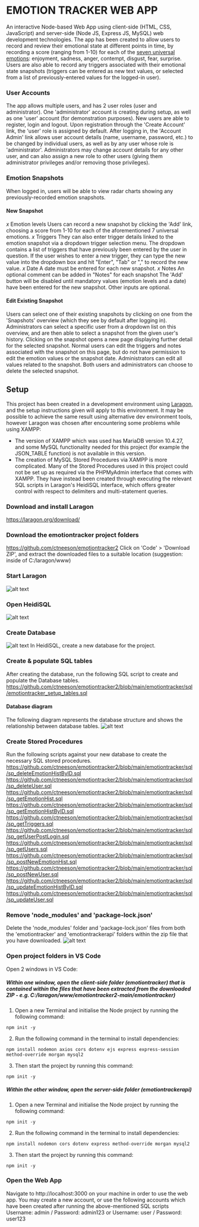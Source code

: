 # EMOTION TRACKER WEB APP
An interactive Node-based Web App using client-side (HTML, CSS, JavaScript) and server-side (Node JS, Express JS, MySQL) web development technologies.
The app has been created to allow users to record and review their emotional state at different points in time, by recording a score (ranging from 1-10) for each of the [seven universal emotions](https://www.paulekman.com/universal-emotions/): enjoyment, sadness, anger, contempt, disgust, fear, surprise.
Users are also able to record any triggers associated with their emotional state snapshots (triggers can be entered as new text values, or selected from a list of previously-entered values for the logged-in user).


### User Accounts
The app allows multiple users, and has 2 user roles (user and administrator). One 'administrator' account is creating during setup, as well as one 'user' account (for demonstration purposes).
New users are able to register, login and logout. Upon registration through the 'Create Account' link, the 'user' role is assigned by default. After logging in, the 'Account Admin' link allows user account details (name, username, password, etc.) to be changed by individual users, as well as by any user whose role is 'administrator'. Administrators may change account details for any other user, and can also assign a new role to other users (giving them administrator privileges and/or removing those privileges).


### Emotion Snapshots
When logged in, users will be able to view radar charts showing any previously-recorded emotion snapshots.

#### New Snapshot
_x_ Emotion levels
Users can record a new snapshot by clicking the 'Add' link, choosing a score from 1-10 for each of the aforementioned 7 universal emotions.
_x_ Triggers
They can also enter trigger details linked to the emotion snapshot via a dropdown trigger selection menu. The dropdown contains a list of triggers that have previously been entered by the user in question. If the user wishes to enter a new trigger, they can type the new value into the dropdown box and hit "Enter", "Tab" or "," to record the new value.
_x_ Date
A date must be entered for each new snapshot.
_x_ Notes
An optional comment can be added in "Notes" for each snapshot
The 'Add' button will be disabled until mandatory values (emotion levels and a date) have been entered for the new snapshot. Other inputs are optional.

#### Edit Existing Snapshot
Users can select one of their existing snapshots by clicking on one from the 'Snapshots' overview (which they see by default after logging in).
Administrators can select a specific user from a dropdown list on this overview, and are then able to select a snapshot from the given user's history.
Clicking on the snapshot opens a new page displaying further detail for the selected snapshot. Normal users can edit the triggers and notes associated with the snapshot on this page, but do not have permission to edit the emotion values or the snapshot date. Administrators can edit all values related to the snapshot. Both users and administrators can choose to delete the selected snapshot.



## Setup
This project has been created in a development environment using [Laragon](https://laragon.org), and the setup instructions given will apply to this environment.
It may be possible to achieve the same result using alternative dev environment tools, however Laragon was chosen after encountering some problems while using XAMPP:
- The version of XAMPP which was used has MariaDB version 10.4.27, and some MySQL functionality needed for this project (for example the JSON_TABLE function) is not available in this version.
- The creation of MySQL Stored Procedures via XAMPP is more complicated. Many of the Stored Procedures used in this project could not be set up as required via the PHPMyAdmin interface that comes with XAMPP. They have instead been created through executing the relevant SQL scripts in Laragon's HeidiSQL interface, which offers greater control with respect to delimiters and multi-statement queries.

### Download and install Laragon
https://laragon.org/download/

### Download the emotiontracker project folders
https://github.com/ctneeson/emotiontracker2
Click on 'Code' > 'Download ZIP', and extract the downloaded files to a suitable location (suggestion: inside of C:/laragon/www)

### Start Laragon
![alt text](https://github.com/ctneeson/emotiontracker2/blob/main/Start%20Laragon.jpg?raw=true)

### Open HeidiSQL
![alt text](https://github.com/ctneeson/emotiontracker2/blob/main/HeidiSQL.gif)

### Create Database
![alt text](https://github.com/ctneeson/emotiontracker2/blob/main/CreateDatabase.gif)
In HeidiSQL, create a new database for the project.

### Create & populate SQL tables
After creating the database, run the following SQL script to create and populate the Database tables.
https://github.com/ctneeson/emotiontracker2/blob/main/emotiontracker/sql/emotiontracker_setup_tables.sql

#### Database diagram
The following diagram represents the database structure and shows the relationship between database tables.
![alt text](https://github.com/ctneeson/emotiontracker2/blob/main/emotiontracker_ERD.png)

### Create Stored Procedures
Run the following scripts against your new database to create the necessary SQL stored procedures.
https://github.com/ctneeson/emotiontracker2/blob/main/emotiontracker/sql/sp_deleteEmotionHistByID.sql
https://github.com/ctneeson/emotiontracker2/blob/main/emotiontracker/sql/sp_deleteUser.sql
https://github.com/ctneeson/emotiontracker2/blob/main/emotiontracker/sql/sp_getEmotionHist.sql
https://github.com/ctneeson/emotiontracker2/blob/main/emotiontracker/sql/sp_getEmotionHistByID.sql
https://github.com/ctneeson/emotiontracker2/blob/main/emotiontracker/sql/sp_getTriggers.sql
https://github.com/ctneeson/emotiontracker2/blob/main/emotiontracker/sql/sp_getUserPostLogin.sql
https://github.com/ctneeson/emotiontracker2/blob/main/emotiontracker/sql/sp_getUsers.sql
https://github.com/ctneeson/emotiontracker2/blob/main/emotiontracker/sql/sp_postNewEmotionHist.sql
https://github.com/ctneeson/emotiontracker2/blob/main/emotiontracker/sql/sp_postNewUser.sql
https://github.com/ctneeson/emotiontracker2/blob/main/emotiontracker/sql/sp_updateEmotionHistByID.sql
https://github.com/ctneeson/emotiontracker2/blob/main/emotiontracker/sql/sp_updateUser.sql

### Remove 'node_modules' and 'package-lock.json'
Delete the 'node_modules' folder and 'package-lock.json' files from both the 'emotiontracker' and 'emotiontrackerapi' folders within the zip file that you have downloaded.
![alt text](https://github.com/ctneeson/emotiontracker2/blob/main/DeleteFolders.jpg)

### Open project folders in VS Code
Open 2 windows in VS Code:
##### Within one window, open the client-side folder (emotiontracker) that is contained within the files that have been extracted from the downloaded ZIP - e.g. C:/laragon/www/emotiontracker2-main/emotiontracker)
1. Open a new Terminal and initialise the Node project by running the following command:
```console
npm init -y
```
2. Run the following command in the terminal to install dependencies:
```console
npm install nodemon axios cors dotenv ejs express express-session method-override morgan mysql2
```
3. Then start the project by running this command:
```console
npm init -y
```
##### Within the other window, open the server-side folder (emotiontrackerapi)
1. Open a new Terminal and initialise the Node project by running the following command:
```console
npm init -y
```
2. Run the following command in the terminal to install dependencies:
```console
npm install nodemon cors dotenv express method-override morgan mysql2
```
3. Then start the project by running this command:
```console
npm init -y
```

### Open the Web App
Navigate to http://localhost:3000 on your machine in order to use the web app.
You may create a new account, or use the following accounts which have been created after running the above-mentioned SQL scripts
Username: admin / Password: admin123
or
Username: user / Password: user123
